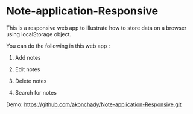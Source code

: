 Note-application-Responsive
===========================

This is a responsive web app to illustrate how to store data on a browser using localStorage object.

You can do the following in this web app :

1. Add notes

2. Edit notes

3. Delete notes

4. Search for notes

Demo: https://github.com/akonchady/Note-application-Responsive.git


